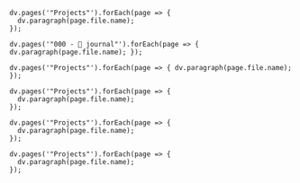 ```dataviewjs
dv.pages('"Projects"').forEach(page => {
  dv.paragraph(page.file.name);
});
```
```dataviewjs 
dv.pages('"000 - 📝 journal"').forEach(page => { dv.paragraph(page.file.name); }); 
```


```dataviewjs 
dv.pages('"Projects"').forEach(page => { dv.paragraph(page.file.name); }); 
```


```dataviewjs
dv.pages('"Projects"').forEach(page => {
  dv.paragraph(page.file.name);
});
```
```dataviewjs
dv.pages('"Projects"').forEach(page => {
  dv.paragraph(page.file.name);
});
```
```dataviewjs
dv.pages('"Projects"').forEach(page => {
  dv.paragraph(page.file.name);
});
```

